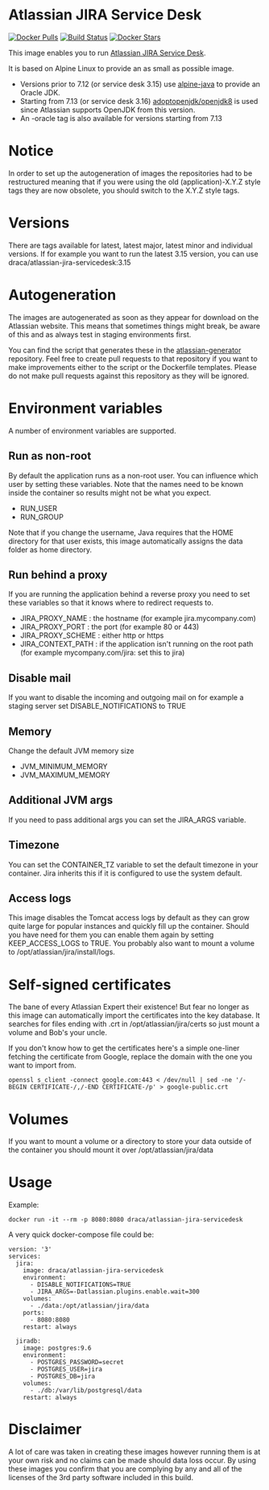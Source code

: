 # Atlassian JIRA Service Desk

[![Docker Pulls](https://img.shields.io/docker/pulls/draca/atlassian-jira-servicedesk.svg)](https://hub.docker.com/r/draca/atlassian-jira-servicedesk/)
[![Build Status](https://img.shields.io/docker/build/draca/atlassian-jira-servicedesk.svg)](https://hub.docker.com/r/draca/atlassian-jira-servicedesk/builds/)
[![Docker Stars](https://img.shields.io/docker/stars/draca/atlassian-jira-servicedesk.svg)](https://hub.docker.com/r/draca/atlassian-jira-servicedesk/)

This image enables you to run [Atlassian JIRA Service Desk](https://www.atlassian.com/software/jira/service-desk).

It is based on Alpine Linux to provide an as small as possible image.
* Versions prior to 7.12 (or service desk 3.15) use [alpine-java](https://hub.docker.com/r/anapsix/alpine-java/) to provide an Oracle JDK.
* Starting from 7.13 (or service desk 3.16) [adoptopenjdk/openjdk8](https://hub.docker.com/r/adoptopenjdk/openjdk8/) is used since Atlassian supports OpenJDK from this version.
* An -oracle tag is also available for versions starting from 7.13

# Notice

In order to set up the autogeneration of images the repositories had to be restructured meaning that if you were using the old (application)-X.Y.Z style tags they are now obsolete, you should switch to the X.Y.Z style tags.

# Versions

There are tags available for latest, latest major, latest minor and individual versions. If for example you want to run the latest 3.15 version, you can use draca/atlassian-jira-servicedesk:3.15

# Autogeneration

The images are autogenerated as soon as they appear for download on the Atlassian website. This means that sometimes things might break, be aware of this and as always test in staging environments first.

You can find the script that generates these in the [atlassian-generator](https://github.com/draca-be/atlassian-generator) repository. Feel free to create pull requests to that repository if you want to make improvements either to the script or the Dockerfile templates. Please do not make pull requests against this repository as they will be ignored.

# Environment variables

A number of environment variables are supported.

## Run as non-root

By default the application runs as a non-root user. You can influence which user by setting these variables. Note that the names need to be known inside the container so results might not be what you expect.

* RUN_USER
* RUN_GROUP

Note that if you change the username, Java requires that the HOME directory for that user exists, this image automatically assigns the data folder as home directory.

## Run behind a proxy

If you are running the application behind a reverse proxy you need to set these variables so that it knows where to redirect requests to.

* JIRA_PROXY_NAME : the hostname (for example jira.mycompany.com)
* JIRA_PROXY_PORT : the port (for example 80 or 443)
* JIRA_PROXY_SCHEME : either http or https
* JIRA_CONTEXT_PATH : if the application isn't running on the root path (for example mycompany.com/jira: set this to jira)

## Disable mail

If you want to disable the incoming and outgoing mail on for example a staging server set DISABLE_NOTIFICATIONS to TRUE

## Memory

Change the default JVM memory size

* JVM_MINIMUM_MEMORY
* JVM_MAXIMUM_MEMORY

## Additional JVM args

If you need to pass additional args you can set the JIRA_ARGS variable.

## Timezone

You can set the CONTAINER_TZ variable to set the default timezone in your container. Jira inherits this if it is configured to use the system default.

## Access logs

This image disables the Tomcat access logs by default as they can grow quite large for popular instances and quickly fill up the container. Should you have need for them you can enable them again by setting KEEP_ACCESS_LOGS to TRUE. You probably also want to mount a volume to /opt/atlassian/jira/install/logs.

# Self-signed certificates

The bane of every Atlassian Expert their existence! But fear no longer as this image can automatically import the certificates into the key database. It searches for files ending with .crt in /opt/atlassian/jira/certs so just mount a volume and Bob's your uncle.

If you don't know how to get the certificates here's a simple one-liner fetching the certificate from Google, replace the domain with the one you want to import from.

```
openssl s_client -connect google.com:443 < /dev/null | sed -ne '/-BEGIN CERTIFICATE-/,/-END CERTIFICATE-/p' > google-public.crt
```

# Volumes

If you want to mount a volume or a directory to store your data outside of the container you should mount it over /opt/atlassian/jira/data

# Usage

Example:

    docker run -it --rm -p 8080:8080 draca/atlassian-jira-servicedesk

A very quick docker-compose file could be:

```
version: '3'
services:
  jira:
    image: draca/atlassian-jira-servicedesk
    environment:
      - DISABLE_NOTIFICATIONS=TRUE
      - JIRA_ARGS=-Datlassian.plugins.enable.wait=300
    volumes:
      - ./data:/opt/atlassian/jira/data
    ports:
      - 8080:8080
    restart: always

  jiradb:
    image: postgres:9.6
    environment:
      - POSTGRES_PASSWORD=secret
      - POSTGRES_USER=jira
      - POSTGRES_DB=jira
    volumes:
      - ./db:/var/lib/postgresql/data
    restart: always
```

# Disclaimer

A lot of care was taken in creating these images however running them is at your own risk and no claims can be made should data loss occur. By using these images you confirm that you are complying by any and all of the licenses of the 3rd party software included in this build.